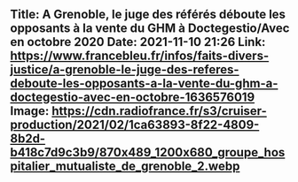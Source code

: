Title: A Grenoble, le juge des référés déboute les opposants à la vente du GHM à Doctegestio/Avec en octobre 2020
Date: 2021-11-10 21:26
Link: https://www.francebleu.fr/infos/faits-divers-justice/a-grenoble-le-juge-des-referes-deboute-les-opposants-a-la-vente-du-ghm-a-doctegestio-avec-en-octobre-1636576019
Image: https://cdn.radiofrance.fr/s3/cruiser-production/2021/02/1ca63893-8f22-4809-8b2d-b418c7d9c3b9/870x489_1200x680_groupe_hospitalier_mutualiste_de_grenoble_2.webp
---
